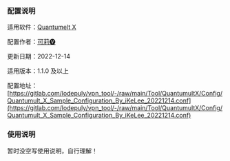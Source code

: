 ### 配置说明

适用软件：[Quantumelt X](https://apps.apple.com/app/quantumult-x/id1443988620)

配置作者：[可莉🅥](https://t.me/iKeLee)

更新日期：2022-12-14

适用版本：1.1.0 及以上

配置地址：[https://gitlab.com/lodepuly/vpn_tool/-/raw/main/Tool/QuantumultX/Config/Quantumult_X_Sample_Configuration_By_iKeLee_20221214.conf](https://gitlab.com/lodepuly/vpn_tool/-/raw/main/Tool/QuantumultX/Config/Quantumult_X_Sample_Configuration_By_iKeLee_20221214.conf)

### 使用说明

暂时没空写使用说明，自行理解！
